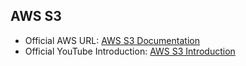 ## AWS S3
- Official AWS URL: [AWS S3 Documentation](https://docs.aws.amazon.com/s3/)
- Official YouTube Introduction: [AWS S3 Introduction](https://youtu.be/77lMCiiMilo)
